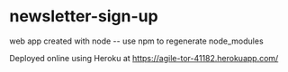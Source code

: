 # newsletter-sign-up
web app created with node -- use npm to regenerate node_modules

Deployed online using Heroku at https://agile-tor-41182.herokuapp.com/
